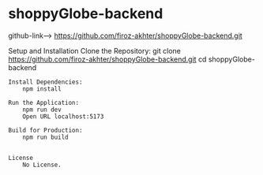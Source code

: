 # shoppyGlobe-backend




github-link--> https://github.com/firoz-akhter/shoppyGlobe-backend.git



Setup and Installation
    Clone the Repository:
        git clone https://github.com/firoz-akhter/shoppyGlobe-backend.git
        cd shoppyGlobe-backend

    Install Dependencies:
        npm install
    
    Run the Application:
        npm run dev
        Open URL localhost:5173

    Build for Production:
        npm run build


    License
        No License.


